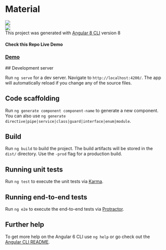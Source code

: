 # Material
<a href="https://wrappixel.com"><img src="https://wrappixel.com/wp-content/uploads/2017/03/wp-updated-logo.jpg" /></a><br/>
<a href="https://wrappixel.com/templates/materialpro-angular-dashboard/"><img src="https://wrappixel.com/demos/images/material-pro-upgrade-angular.jpg"/></a><br/>
This project was generated with [Angular 8 CLI](https://github.com/angular/angular-cli) version 8
<h4>Check this Repo Live Demo</h4>
<h3><a href="https://wrappixel.com/demos/angular-admin-templates/monster-angular-lite/">Demo</a></h3>
## Development server

Run `ng serve` for a dev server. Navigate to `http://localhost:4200/`. The app will automatically reload if you change any of the source files.

## Code scaffolding

Run `ng generate component component-name` to generate a new component. You can also use `ng generate directive|pipe|service|class|guard|interface|enum|module`.

## Build

Run `ng build` to build the project. The build artifacts will be stored in the `dist/` directory. Use the `-prod` flag for a production build.

## Running unit tests

Run `ng test` to execute the unit tests via [Karma](https://karma-runner.github.io).

## Running end-to-end tests

Run `ng e2e` to execute the end-to-end tests via [Protractor](http://www.protractortest.org/).

## Further help

To get more help on the Angular 6 CLI use `ng help` or go check out the [Angular CLI README](https://github.com/angular/angular-cli/blob/master/README.md).

